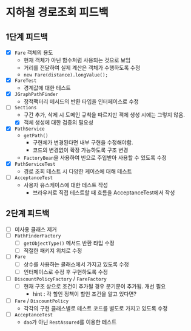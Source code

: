 # 지하철 경로조회 피드백

## 1단계 피드백

- [x] `Fare` 객체의 용도
    - 현재 객체가 아닌 함수처럼 사용되는 것으로 보임
    - 거리를 전달하여 실제 계산은 객체가 수행하도록 수정
    - `new Fare(distance).longValue();`
- [x] `FareTest`
    - 경계값에 대한 테스트
- [x] `JGraphPathFinder`
    - 정적팩터리 메서드의 반환 타입을 인터페이스로 수정
- [ ] `Sections`
    - 구간 추가, 삭제 시 도메인 규칙을 따르지만 객체 생성 시에는 그렇지 않음.
    - [x] 객체 생성에 대한 검증의 필요성
- [x] `PathService`
    - `getPath()`
        - 구현체가 변경된다면 내부 구현을 수정해야함.
        - 코드의 변경없이 확장 가능하도록 구조 변경
    - `FactoryBean`을 사용하여 빈으로 주입받아 사용할 수 있도록 수정
- [x] `PathServiceTest`
    - 경로 조회 테스트 시 다양한 케이스에 대해 테스트
- [ ] `AcceptanceTest`
    - 사용자 유스케이스에 대한 테스트 작성
        - 브라우저로 직접 테스트할 때 흐름을 AcceptanceTest에서 작성

## 2단계 피드백

- [ ] 미사용 클래스 제거
- [ ] `PathFinderFactory`
    - [ ] `getObjectType()` 메서드 반환 타입 수정
    - [ ] 적절한 패키지 위치로 수정
- [ ] `Fare`
    - [ ] 상수를 사용하는 클래스에서 가지고 있도록 수정
    - [ ] 인터페이스로 수정 후 구현하도록 수정
- [ ] `DiscountPolicyFactory` / `FareFactory`
    - [ ] 현재 구조 상으로 조건이 추가될 경우 분기문이 추가됨. 개선 필요
        - hint : 각 할인 정책이 할인 조건을 알고 있다면?
- [ ] `Fare` / `DiscountPolicy`
    - 각각의 구현 클래스별로 테스트 코드를 별도로 가지고 있도록 수정
- [ ] `AcceptanceTest`
    - `dao`가 아닌 `RestAssured`를 이용한 테스트  

